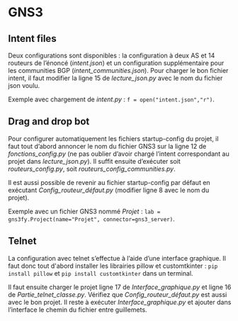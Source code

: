 # GNS3



## Intent files

Deux configurations sont disponibles : la configuration à deux AS et 14 routeurs de l’énoncé (*intent.json*) et un configuration supplémentaire pour les communities BGP (*intent_communities.json*).
Pour charger le bon fichier intent, il faut modifier la ligne 15 de *lecture_json.py* avec le nom du fichier json voulu.

Exemple avec chargement de *intent.py* : `f = open("intent.json","r")`.



## Drag and drop bot

Pour configurer automatiquement les fichiers startup-config du projet, il faut tout d’abord annoncer le nom du fichier GNS3 sur la ligne 12 de *fonctions_config.py* (ne pas oublier d’avoir chargé l’intent correspondant au projet dans *lecture_json.py*).
Il suffit ensuite d’exécuter soit *routeurs_config.py*, soit *routeurs_config_communities.py*.

Il est aussi possible de revenir au fichier startup-config par défaut en exécutant *Config_routeur_défaut.py* (modifier ligne 8 avec le nom du projet).

Exemple avec un fichier GNS3 nommé *Projet* : `lab = gns3fy.Project(name="Projet", connector=gns3_server)`.


## Telnet

La configuration avec telnet s’effectue à l’aide d’une interface graphique. Il faut donc tout d'abord installer les librairies pillow et customtkinter : `pip install pillow` et `pip install customtkinter` dans un terminal.

Il faut ensuite charger le projet ligne 17 de *Interface_graphique.py* et ligne 16 de *Partie_telnet_classe.py*. Vérifiez que *Config_routeur_défaut.py* est aussi avec le bon projet.
Il reste à exécuter *Interface_graphique.py* et ajouter dans l’interface le chemin du fichier entre guillemets.
